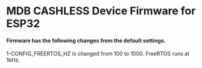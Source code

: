 MDB CASHLESS Device Firmware for ESP32
=====================================

#### Firmware has the following changes from the default settings.

1-CONFIG_FREERTOS_HZ is changed from 100 to 1000. FreeRTOS runs at 1kHz.
